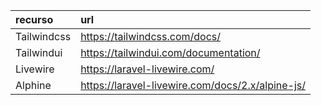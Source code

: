 | recurso     | url                                              |
| :---------- | :----------------------------------------------- |
| Tailwindcss | https://tailwindcss.com/docs/                    |
| Tailwindui  | https://tailwindui.com/documentation/            |
| Livewire    | https://laravel-livewire.com/                    |
| Alphine     | https://laravel-livewire.com/docs/2.x/alpine-js/ |